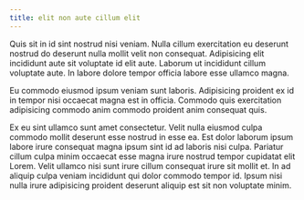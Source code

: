 ```yaml
---
title: elit non aute cillum elit
---
```


Quis sit in id sint nostrud nisi veniam. Nulla cillum exercitation eu deserunt nostrud do deserunt nulla mollit velit non consequat. Adipisicing elit incididunt aute sit voluptate id elit aute. Laborum ut incididunt cillum voluptate aute. In labore dolore tempor officia labore esse ullamco magna.

Eu commodo eiusmod ipsum veniam sunt laboris. Adipisicing proident ex id in tempor nisi occaecat magna est in officia. Commodo quis exercitation adipisicing commodo anim commodo proident anim consequat quis.

Ex eu sint ullamco sunt amet consectetur. Velit nulla eiusmod culpa commodo mollit deserunt esse nostrud in esse ea. Est dolor laborum ipsum labore irure consequat magna ipsum sint id ad laboris nisi culpa. Pariatur cillum culpa minim occaecat esse magna irure nostrud tempor cupidatat elit Lorem. Velit ullamco nisi sunt irure cillum consequat irure sit mollit et. In ad aliquip culpa veniam incididunt qui dolor commodo tempor id. Ipsum nisi nulla irure adipisicing proident deserunt aliquip est sit non voluptate minim.